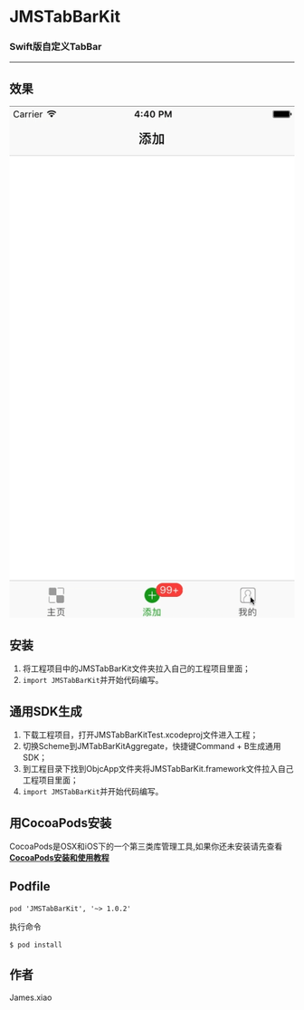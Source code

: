 # JMSTabBarKit
### Swift版自定义TabBar
---

## 效果
![Alt Text](https://github.com/xiaobs/JMShareSource/raw/master/screenshots/Swift/JMSTabBarKit/JMSTabBarKit.gif)

## 安装
1. 将工程项目中的JMSTabBarKit文件夹拉入自己的工程项目里面；
2. ```import JMSTabBarKit```并开始代码编写。

## 通用SDK生成
1. 下载工程项目，打开JMSTabBarKitTest.xcodeproj文件进入工程；
2. 切换Scheme到JMTabBarKitAggregate，快捷键Command + B生成通用SDK；
3. 到工程目录下找到ObjcApp文件夹将JMSTabBarKit.framework文件拉入自己工程项目里面；
4. ```import JMSTabBarKit```并开始代码编写。

## 用CocoaPods安装
CocoaPods是OSX和iOS下的一个第三类库管理工具,如果你还未安装请先查看[**CocoaPods安装和使用教程**](http://code4app.com/article/cocoapods-install-usage)

## Podfile
```
pod 'JMSTabBarKit', '~> 1.0.2'
```
执行命令
```OC
$ pod install
```

## 作者
James.xiao



